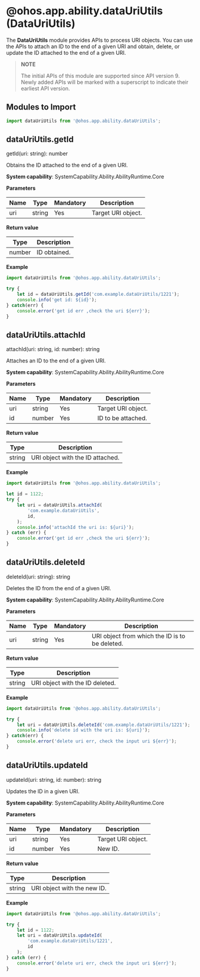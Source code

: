 # @ohos.app.ability.dataUriUtils (DataUriUtils)

The **DataUriUtils** module provides APIs to process URI objects. You can use the APIs to attach an ID to the end of a given URI and obtain, delete, or update the ID attached to the end of a given URI.

> **NOTE**
> 
> The initial APIs of this module are supported since API version 9. Newly added APIs will be marked with a superscript to indicate their earliest API version.

## Modules to Import

```ts
import dataUriUtils from '@ohos.app.ability.dataUriUtils';
```

## dataUriUtils.getId

getId(uri: string): number

Obtains the ID attached to the end of a given URI.

**System capability**: SystemCapability.Ability.AbilityRuntime.Core

**Parameters**

| Name| Type  | Mandatory| Description                       |
| ---- | ------ | ---- | --------------------------- |
| uri  | string | Yes  | Target URI object.|

**Return value**

| Type  | Description                    |
| ------ | ------------------------ |
| number | ID obtained.|

**Example**

```ts
import dataUriUtils from '@ohos.app.ability.dataUriUtils';

try {
    let id = dataUriUtils.getId('com.example.dataUriUtils/1221');
    console.info('get id: ${id}');
} catch(err) {
    console.error('get id err ,check the uri ${err}');
}
```



## dataUriUtils.attachId

attachId(uri: string, id: number): string

Attaches an ID to the end of a given URI.

**System capability**: SystemCapability.Ability.AbilityRuntime.Core

**Parameters**

| Name| Type  | Mandatory| Description                       |
| ---- | ------ | ---- | --------------------------- |
| uri  | string | Yes  | Target URI object.|
| id   | number | Yes  | ID to be attached.           |

**Return value**

| Type  | Description                 |
| ------ | --------------------- |
| string | URI object with the ID attached.|

**Example**

```ts
import dataUriUtils from '@ohos.app.ability.dataUriUtils';

let id = 1122;
try {
    let uri = dataUriUtils.attachId(
        'com.example.dataUriUtils',
        id,
    );
    console.info('attachId the uri is: ${uri}');
} catch (err) {
    console.error('get id err ,check the uri ${err}');
}

```



## dataUriUtils.deleteId

deleteId(uri: string): string

Deletes the ID from the end of a given URI.

**System capability**: SystemCapability.Ability.AbilityRuntime.Core

**Parameters**

| Name| Type  | Mandatory| Description                       |
| ---- | ------ | ---- | --------------------------- |
| uri  | string | Yes  | URI object from which the ID is to be deleted.|

**Return value**

| Type  | Description               |
| ------ | ------------------- |
| string | URI object with the ID deleted.|

**Example**

```ts
import dataUriUtils from '@ohos.app.ability.dataUriUtils';

try {
    let uri = dataUriUtils.deleteId('com.example.dataUriUtils/1221');
    console.info('delete id with the uri is: ${uri}');
} catch(err) {
    console.error('delete uri err, check the input uri ${err}');
}

```



## dataUriUtils.updateId

updateId(uri: string, id: number): string

Updates the ID in a given URI.

**System capability**: SystemCapability.Ability.AbilityRuntime.Core

**Parameters**

| Name| Type  | Mandatory| Description               |
| ---- | ------ | ---- | ------------------- |
| uri  | string | Yes  | Target URI object.|
| id   | number | Yes  | New ID.           |

**Return value**

| Type  | Description           |
| ------ | --------------- |
| string | URI object with the new ID.|

**Example**

```ts
import dataUriUtils from '@ohos.app.ability.dataUriUtils';

try {
    let id = 1122;
    let uri = dataUriUtils.updateId(
        'com.example.dataUriUtils/1221',
        id
    );
} catch (err) {
    console.error('delete uri err, check the input uri ${err}');
}
```
